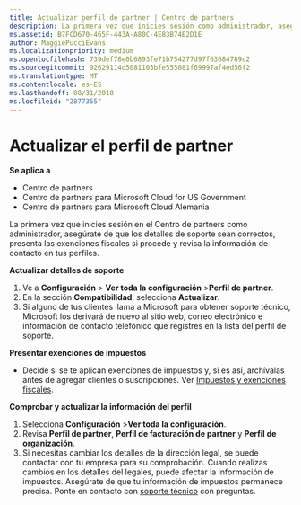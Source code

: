 ```yaml
---
title: Actualizar perfil de partner | Centro de partners
description: La primera vez que inicies sesión como administrador, asegúrate de que los detalles de soporte técnico sean correctos, presenta las exenciones fiscales si procede y revisa la información de contacto en tus perfiles.
ms.assetid: B7FCD670-465F-443A-A80C-4E83B74E2D1E
author: MaggiePucciEvans
ms.localizationpriority: medium
ms.openlocfilehash: 739def78e0b6893fe71b754277d97f63684789c2
ms.sourcegitcommit: 92629114d5081103bfe555081f69997af4ed56f2
ms.translationtype: MT
ms.contentlocale: es-ES
ms.lasthandoff: 08/31/2018
ms.locfileid: "2877355"
---
```

# <a name="update-your-partner-profile"></a>Actualizar el perfil de partner

**Se aplica a**

-  Centro de partners
-  Centro de partners para Microsoft Cloud for US Government
-  Centro de partners para Microsoft Cloud Alemania

La primera vez que inicies sesión en el Centro de partners como administrador, asegúrate de que los detalles de soporte sean correctos, presenta las exenciones fiscales si procede y revisa la información de contacto en tus perfiles.

**Actualizar detalles de soporte**

1.  Ve a **Configuración** &gt; **Ver toda la configuración** &gt;**Perfil de partner**.
2.  En la sección **Compatibilidad**, selecciona **Actualizar**.
3.  Si alguno de tus clientes llama a Microsoft para obtener soporte técnico, Microsoft los derivará de nuevo al sitio web, correo electrónico e información de contacto telefónico que registres en la lista del perfil de soporte.

**Presentar exenciones de impuestos**

-   Decide si se te aplican exenciones de impuestos y, si es así, archívalas antes de agregar clientes o suscripciones. Ver [Impuestos y exenciones fiscales](tax-and-tax-exemptions.md).

**Comprobar y actualizar la información del perfil**

1.  Selecciona **Configuración** &gt;**Ver toda la configuración**. 
2.  Revisa **Perfil de partner**, **Perfil de facturación de partner** y **Perfil de organización**.
3.  Si necesitas cambiar los detalles de la dirección legal, se puede contactar con tu empresa para su comprobación. Cuando realizas cambios en los detalles del legales, puede afectar la información de impuestos. Asegúrate de que tu información de impuestos permanece precisa. Ponte en contacto con [soporte técnico](https://partner.microsoft.com/support/contact-support) con preguntas.

 

 



